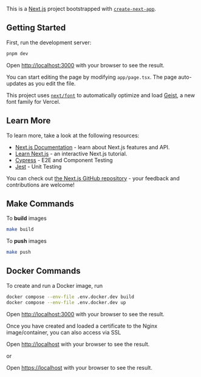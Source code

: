 This is a [Next.js](https://nextjs.org) project bootstrapped with [`create-next-app`](https://nextjs.org/docs/app/api-reference/cli/create-next-app).

## Getting Started

First, run the development server:

```bash
pnpm dev
```

Open [http://localhost:3000](http://localhost:3000) with your browser to see the result.

You can start editing the page by modifying `app/page.tsx`. The page auto-updates as you edit the file.

This project uses [`next/font`](https://nextjs.org/docs/app/building-your-application/optimizing/fonts) to automatically optimize and load [Geist](https://vercel.com/font), a new font family for Vercel.

## Learn More

To learn more, take a look at the following resources:

- [Next.js Documentation](https://nextjs.org/docs) - learn about Next.js features and API.
- [Learn Next.js](https://nextjs.org/learn) - an interactive Next.js tutorial.
- [Cypress](https://www.cypress.io) - E2E and Component Testing
- [Jest](https://jestjs.io) - Unit Testing

You can check out [the Next.js GitHub repository](https://github.com/vercel/next.js) - your feedback and contributions are welcome!

## Make Commands

To **build** images

```bash
make build
```

To **push** images

```bash
make push
```

## Docker Commands

To create and run a Docker image, run

```bash
docker compose --env-file .env.docker.dev build
docker compose --env-file .env.docker.dev up
```

Open [http://localhost:3000](http://localhost:3000) with your browser to see the result.

Once you have created and loaded a certificate to the Nginx image/container, you can also access via SSL

Open [http://localhost](http://localhost) with your browser to see the result.

or

Open [https://localhost](https://localhost) with your browser to see the result.
